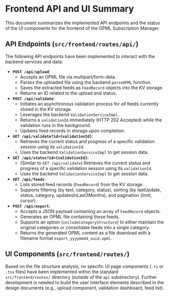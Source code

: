 # Frontend API and UI Summary

This document summarizes the implemented API endpoints and the status of the UI components for the frontend of the OPML Subscription Manager.

## API Endpoints (`src/frontend/routes/api/`)

The following API endpoints have been implemented to interact with the backend services and data:

*   **`POST /api/upload`**:
    *   Accepts an OPML file via multipart/form-data.
    *   Parses the uploaded file using the backend `parseOPML` function.
    *   Saves the extracted feeds as `FeedRecord` objects into the KV storage.
    *   Returns an ID related to the upload and status.
*   **`POST /api/validate`**:
    *   Initiates an asynchronous validation process for *all* feeds currently stored in the KV storage.
    *   Leverages the backend `ValidationServiceImpl`.
    *   Returns a `validationId` immediately (HTTP 202 Accepted) while the validation runs in the background.
    *   Updates feed records in storage upon completion.
*   **`GET /api/validate?id={validationId}`**:
    *   Retrieves the current status and progress of a specific validation session using its `validationId`.
    *   Uses the backend `ValidationServiceImpl` to get session data.
*   **`GET /api/status?id={validationId}`**:
    *   (Similar to `GET /api/validate`) Retrieves the current status and progress of a specific validation session using its `validationId`.
    *   Uses the backend `ValidationServiceImpl` to get session data.
*   **`GET /api/feeds`**:
    *   Lists stored feed records (`FeedRecord`) from the KV storage.
    *   Supports filtering (by text, category, status), sorting (by lastUpdate, status, category, updatesInLast3Months), and pagination (limit, cursor).
*   **`POST /api/export`**:
    *   Accepts a JSON payload containing an array of `FeedRecord` objects.
    *   Generates an OPML file containing these feeds.
    *   Supports an option (`includeCategoryStructure`) to either maintain the original categories or consolidate feeds into a single category.
    *   Returns the generated OPML content as a file download with a filename format `export_yyyymmdd_uuid.opml`.

## UI Components (`src/frontend/routes/`)

Based on the file structure analysis, no specific UI page components (`.ts` or `.tsx` files) have been implemented within the standard `src/frontend/routes/` directory (outside of the `api` subdirectory). Further development is needed to build the user interface elements described in the design documents (e.g., upload component, validation dashboard, feed list).
